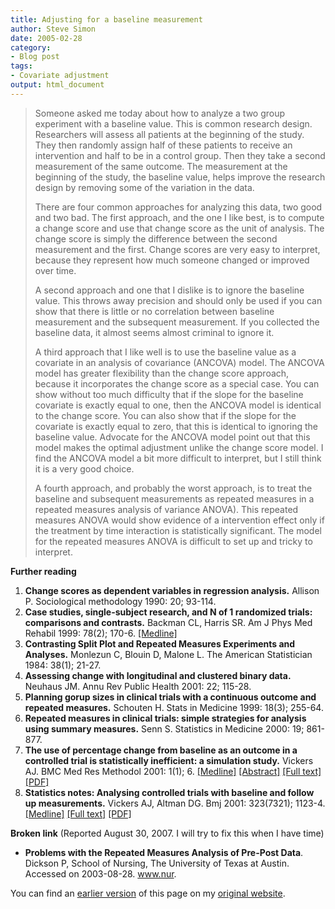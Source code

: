 ```yaml
---
title: Adjusting for a baseline measurement
author: Steve Simon
date: 2005-02-28
category:
- Blog post
tags:
- Covariate adjustment
output: html_document
---
```

> Someone asked me today about how to analyze a two group experiment
> with a baseline value. This is common research design. Researchers
> will assess all patients at the beginning of the study. They then
> randomly assign half of these patients to receive an intervention and
> half to be in a control group. Then they take a second measurement of
> the same outcome. The measurement at the beginning of the study, the
> baseline value, helps improve the research design by removing some of
> the variation in the data.
>
> There are four common approaches for analyzing this data, two good and
> two bad. The first approach, and the one I like best, is to compute a
> change score and use that change score as the unit of analysis. The
> change score is simply the difference between the second measurement
> and the first. Change scores are very easy to interpret, because they
> represent how much someone changed or improved over time.
>
> A second approach and one that I dislike is to ignore the baseline
> value. This throws away precision and should only be used if you can
> show that there is little or no correlation between baseline
> measurement and the subsequent measurement. If you collected the
> baseline data, it almost seems almost criminal to ignore it.
>
> A third approach that I like well is to use the baseline value as a
> covariate in an analysis of covariance (ANCOVA) model. The ANCOVA
> model has greater flexibility than the change score approach, because
> it incorporates the change score as a special case. You can show
> without too much difficulty that if the slope for the baseline
> covariate is exactly equal to one, then the ANCOVA model is identical
> to the change score. You can also show that if the slope for the
> covariate is exactly equal to zero, that this is identical to ignoring
> the baseline value. Advocate for the ANCOVA model point out that this
> model makes the optimal adjustment unlike the change score model. I
> find the ANCOVA model a bit more difficult to interpret, but I still
> think it is a very good choice.
>
> A fourth approach, and probably the worst approach, is to treat the
> baseline and subsequent measurements as repeated measures in a
> repeated measures analysis of variance ANOVA). This repeated measures
> ANOVA would show evidence of a intervention effect only if the
> treatment by time interaction is statistically significant. The model
> for the repeated measures ANOVA is difficult to set up and tricky to
> interpret.

**Further reading**

1.  **Change scores as dependent variables in regression analysis.**
    Allison P. Sociological methodology 1990: 20; 93-114.
2.  **Case studies, single-subject research, and N of 1 randomized
    trials: comparisons and contrasts.** Backman CL, Harris SR. Am J
    Phys Med Rehabil 1999: 78(2); 170-6.
    [\[Medline\]](http://www.ncbi.nlm.nih.gov/entrez/query.fcgi?cmd=Retrieve&db=PubMed&list_uids=10088595&dopt=Abstract)
3.  **Contrasting Split Plot and Repeated Measures Experiments and
    Analyses.** Monlezun C, Blouin D, Malone L. The American
    Statistician 1984: 38(1); 21-27.
4.  **Assessing change with longitudinal and clustered binary data.**
    Neuhaus JM. Annu Rev Public Health 2001: 22; 115-28.
5.  **Planning gorup sizes in clinical trials with a continuous outcome
    and repeated measures.** Schouten H. Stats in Medicine 1999: 18(3);
    255-64.
6.  **Repeated measures in clinical trials: simple strategies for
    analysis using summary measures.** Senn S. Statistics in Medicine
    2000: 19; 861-877.
7.  **The use of percentage change from baseline as an outcome in a
    controlled trial is statistically inefficient: a simulation study.**
    Vickers AJ. BMC Med Res Methodol 2001: 1(1); 6.
    [\[Medline\]](http://www.ncbi.nlm.nih.gov/entrez/query.fcgi?cmd=Retrieve&db=PubMed&list_uids=11459516&dopt=Abstract)
    [\[Abstract\]](http://www.biomedcentral.com/1471-2288/1/6/abstract)
    [\[Full text\]](http://www.biomedcentral.com/1471-2288/1/6)
    [\[PDF\]](http://www.biomedcentral.com/content/pdf/1471-2288-1-6.pdf)
8.  **Statistics notes: Analysing controlled trials with baseline and
    follow up measurements.** Vickers AJ, Altman DG. Bmj 2001:
    323(7321); 1123-4.
    [\[Medline\]](http://www.ncbi.nlm.nih.gov/entrez/query.fcgi?cmd=Retrieve&db=PubMed&list_uids=11701584&dopt=Abstract)
    [\[Full
    text\]](http://bmj.bmjjournals.com/cgi/content/full/323/7321/1123)
    [\[PDF\]](http://bmj.bmjjournals.com/cgi/reprint/323/7321/1123.pdf)

**Broken link** (Reported August 30, 2007. I will try to fix this when I
have time)

-   **Problems with the Repeated Measures Analysis of Pre-Post Data**.
    Dickson P, School of Nursing, The University of Texas at Austin.
    Accessed on 2003-08-28. www.nur.

You can find an [earlier version](http://www.pmean.com/05/BaselineAdjustment.html) of this page on my [original website](http://www.pmean.com/original_site.html).
